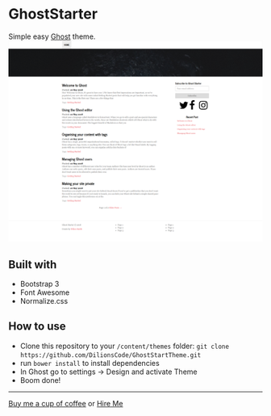 # GhostStarter
Simple easy <a href="https://ghost.org">Ghost</a> theme.
<img src="https://github.com/DilionsCode/GhostStartTheme/raw/master/demo.png" />
## Built with
- Bootstrap 3
- Font Awesome
- Normalize.css

## How to use
- Clone this repository to your `/content/themes` folder: `git clone https://github.com/DilionsCode/GhostStartTheme.git`
- run `bower install` to install dependencies
- In Ghost go to settings -> Design and activate Theme
- Boom done!
<hr />
<a href="https://www.buymeacoffee.com/wBqmQ1egH">Buy me a cup of coffee</a> or <a href="https://dilionsmith.me">Hire Me</a>
